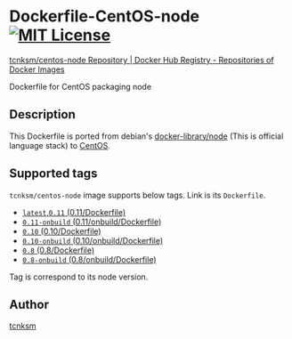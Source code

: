 Dockerfile-CentOS-node [![MIT License](http://img.shields.io/badge/license-MIT-blue.svg?style=flat)](https://github.com/tcnksm/dockerfile-centos-node/blob/master/LICENCE)
====

[tcnksm/centos-node Repository | Docker Hub Registry - Repositories of Docker Images](https://registry.hub.docker.com/u/tcnksm/centos-node/)

Dockerfile for CentOS packaging node

## Description

This Dockerfile is ported from debian's [docker-library/node](https://github.com/docker-library/node) (This is official language stack) to [CentOS](http://www.centos.org/).

## Supported tags

`tcnksm/centos-node` image supports below tags. Link is its `Dockerfile`.

- [`latest`,`0.11` (0.11/Dockerfile)](https://github.com/tcnksm/dockerfile-centos-node/blob/master/0.11/Dockerfile)
- [`0.11-onbuild` (0.11/onbuild/Dockerfile)](https://github.com/tcnksm/dockerfile-centos-node/blob/master/0.11/onbuild/Dockerfile)
- [`0.10` (0.10/Dockerfile)](https://github.com/tcnksm/dockerfile-centos-node/blob/master/0.10/Dockerfile)
- [`0.10-onbuild` (0.10/onbuild/Dockerfile)](https://github.com/tcnksm/dockerfile-centos-node/blob/master/0.10/onbuild/Dockerfile)
- [`0.8` (0.8/Dockerfile)](https://github.com/tcnksm/dockerfile-centos-node/blob/master/0.8/Dockerfile)
- [`0.8-onbuild` (0.8/onbuild/Dockerfile)](https://github.com/tcnksm/dockerfile-centos-node/blob/master/0.8/onbuild/Dockerfile)


Tag is correspond to its node version.

## Author

[tcnksm](https://github.com/tcnksm)
